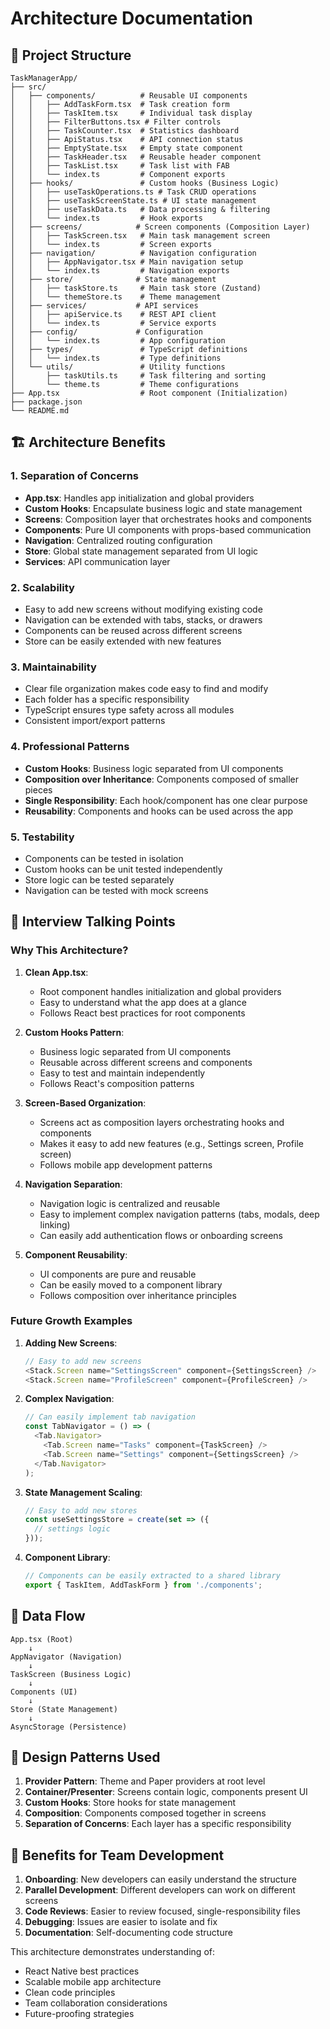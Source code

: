 # Architecture Documentation

## 📁 Project Structure

```
TaskManagerApp/
├── src/
│   ├── components/          # Reusable UI components
│   │   ├── AddTaskForm.tsx  # Task creation form
│   │   ├── TaskItem.tsx     # Individual task display
│   │   ├── FilterButtons.tsx # Filter controls
│   │   ├── TaskCounter.tsx  # Statistics dashboard
│   │   ├── ApiStatus.tsx    # API connection status
│   │   ├── EmptyState.tsx   # Empty state component
│   │   ├── TaskHeader.tsx   # Reusable header component
│   │   ├── TaskList.tsx     # Task list with FAB
│   │   └── index.ts         # Component exports
│   ├── hooks/               # Custom hooks (Business Logic)
│   │   ├── useTaskOperations.ts # Task CRUD operations
│   │   ├── useTaskScreenState.ts # UI state management
│   │   ├── useTaskData.ts   # Data processing & filtering
│   │   └── index.ts         # Hook exports
│   ├── screens/            # Screen components (Composition Layer)
│   │   ├── TaskScreen.tsx   # Main task management screen
│   │   └── index.ts         # Screen exports
│   ├── navigation/          # Navigation configuration
│   │   ├── AppNavigator.tsx # Main navigation setup
│   │   └── index.ts         # Navigation exports
│   ├── store/              # State management
│   │   ├── taskStore.ts     # Main task store (Zustand)
│   │   └── themeStore.ts    # Theme management
│   ├── services/           # API services
│   │   ├── apiService.ts    # REST API client
│   │   └── index.ts         # Service exports
│   ├── config/             # Configuration
│   │   └── index.ts         # App configuration
│   ├── types/               # TypeScript definitions
│   │   └── index.ts         # Type definitions
│   └── utils/               # Utility functions
│       ├── taskUtils.ts     # Task filtering and sorting
│       └── theme.ts         # Theme configurations
├── App.tsx                  # Root component (Initialization)
├── package.json
└── README.md
```

## 🏗️ Architecture Benefits

### 1. **Separation of Concerns**

- **App.tsx**: Handles app initialization and global providers
- **Custom Hooks**: Encapsulate business logic and state management
- **Screens**: Composition layer that orchestrates hooks and components
- **Components**: Pure UI components with props-based communication
- **Navigation**: Centralized routing configuration
- **Store**: Global state management separated from UI logic
- **Services**: API communication layer

### 2. **Scalability**

- Easy to add new screens without modifying existing code
- Navigation can be extended with tabs, stacks, or drawers
- Components can be reused across different screens
- Store can be easily extended with new features

### 3. **Maintainability**

- Clear file organization makes code easy to find and modify
- Each folder has a specific responsibility
- TypeScript ensures type safety across all modules
- Consistent import/export patterns

### 4. **Professional Patterns**

- **Custom Hooks**: Business logic separated from UI components
- **Composition over Inheritance**: Components composed of smaller pieces
- **Single Responsibility**: Each hook/component has one clear purpose
- **Reusability**: Components and hooks can be used across the app

### 5. **Testability**

- Components can be tested in isolation
- Custom hooks can be unit tested independently
- Store logic can be tested separately
- Navigation can be tested with mock screens

## 🎯 Interview Talking Points

### **Why This Architecture?**

1. **Clean App.tsx**:
   - Root component handles initialization and global providers
   - Easy to understand what the app does at a glance
   - Follows React best practices for root components

2. **Custom Hooks Pattern**:
   - Business logic separated from UI components
   - Reusable across different screens and components
   - Easy to test and maintain independently
   - Follows React's composition patterns

3. **Screen-Based Organization**:
   - Screens act as composition layers orchestrating hooks and components
   - Makes it easy to add new features (e.g., Settings screen, Profile screen)
   - Follows mobile app development patterns

4. **Navigation Separation**:
   - Navigation logic is centralized and reusable
   - Easy to implement complex navigation patterns (tabs, modals, deep linking)
   - Can easily add authentication flows or onboarding screens

5. **Component Reusability**:
   - UI components are pure and reusable
   - Can be easily moved to a component library
   - Follows composition over inheritance principles

### **Future Growth Examples**

1. **Adding New Screens**:

   ```typescript
   // Easy to add new screens
   <Stack.Screen name="SettingsScreen" component={SettingsScreen} />
   <Stack.Screen name="ProfileScreen" component={ProfileScreen} />
   ```

2. **Complex Navigation**:

   ```typescript
   // Can easily implement tab navigation
   const TabNavigator = () => (
     <Tab.Navigator>
       <Tab.Screen name="Tasks" component={TaskScreen} />
       <Tab.Screen name="Settings" component={SettingsScreen} />
     </Tab.Navigator>
   );
   ```

3. **State Management Scaling**:

   ```typescript
   // Easy to add new stores
   const useSettingsStore = create(set => ({
     // settings logic
   }));
   ```

4. **Component Library**:
   ```typescript
   // Components can be easily extracted to a shared library
   export { TaskItem, AddTaskForm } from './components';
   ```

## 🔄 Data Flow

```
App.tsx (Root)
    ↓
AppNavigator (Navigation)
    ↓
TaskScreen (Business Logic)
    ↓
Components (UI)
    ↓
Store (State Management)
    ↓
AsyncStorage (Persistence)
```

## 🎨 Design Patterns Used

1. **Provider Pattern**: Theme and Paper providers at root level
2. **Container/Presenter**: Screens contain logic, components present UI
3. **Custom Hooks**: Store hooks for state management
4. **Composition**: Components composed together in screens
5. **Separation of Concerns**: Each layer has a specific responsibility

## 🚀 Benefits for Team Development

1. **Onboarding**: New developers can easily understand the structure
2. **Parallel Development**: Different developers can work on different screens
3. **Code Reviews**: Easier to review focused, single-responsibility files
4. **Debugging**: Issues are easier to isolate and fix
5. **Documentation**: Self-documenting code structure

This architecture demonstrates understanding of:

- React Native best practices
- Scalable mobile app architecture
- Clean code principles
- Team collaboration considerations
- Future-proofing strategies
